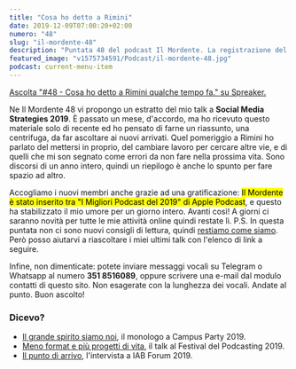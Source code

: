 ```yaml
---
title: "Cosa ho detto a Rimini"
date: 2019-12-09T07:00:20+02:00
numero: "48"
slug: "il-mordente-48"
description: "Puntata 48 del podcast Il Mordente. La registrazione del mio talk al Social Media Strategies 2019 di Rimini. Autore: Riccardo Palombo"
featured_image: "v1575734591/Podcast/il-mordente-48.jpg"
podcast: current-menu-item
---
```


<a class="spreaker-player" href="https://www.spreaker.com/episode/20549540" data-resource="episode_id=20549540" data-width="100%" data-height="200px" data-theme="light" data-playlist="false" data-playlist-continuous="false" data-autoplay="false" data-live-autoplay="false" data-chapters-image="true" data-episode-image-position="right" data-hide-logo="false" data-hide-likes="false" data-hide-comments="false" data-hide-sharing="false" data-hide-download="true">Ascolta "#48 - Cosa ho detto a Rimini qualche tempo fa." su Spreaker.</a>

Ne Il Mordente 48 vi propongo un estratto del mio talk a <strong>Social Media Strategies 2019</strong>. È passato un mese, d'accordo, ma ho ricevuto questo materiale solo di recente ed ho pensato di farne un riassunto, una centrifuga, da far ascoltare ai nuovi arrivati. Quel pomeriggio a Rimini ho parlato del mettersi in proprio, del cambiare lavoro per cercare altre vie, e di quelli che mi son segnato come errori da non fare nella prossima vita. Sono discorsi di un anno intero, quindi un riepilogo è anche lo spunto per fare spazio ad altro.

Accogliamo i nuovi membri anche grazie ad una gratificazione: <mark>Il Mordente è stato inserito tra "I Migliori Podcast del 2019" di Apple Podcast</mark>, e questo ha stabilizzato il mio umore per un giorno intero. Avanti così! A giorni ci saranno novità per tutte le mie attività online quindi restate lì. P.S. In questa puntata non ci sono nuovi consigli di lettura, quindi [restiamo come siamo](/libri "Vai alla sezione libri"). Però posso aiutarvi a riascoltare i miei ultimi talk con l'elenco di link a seguire.

Infine, non dimenticate: potete inviare messaggi vocali su Telegram o Whatsapp al numero <strong>351 8516089</strong>, oppure scrivere una e-mail dal modulo contatti di questo sito. Non esagerate con la lunghezza dei vocali. Andate al punto. Buon ascolto!

### Dicevo?

<ul>
<li><a href="https://open.spotify.com/episode/0bL1cnJZWCbkZA5Q4ugmC5" target="_blank" rel="nofollow noopener" title="Ascolta: Il grande spirito siamo noi">Il grande spirito siamo noi</a>, il monologo a Campus Party 2019.</li>
<li><a href="/podcast/il-mordente-42/" target="_blank" title="Ascolta: Meno format e più progetti di vita">Meno format e più progetti di vita</a>, il talk al Festival del Podcasting 2019.</li>
<li><a href="https://omny.fm/shows/iab-podcast/il-punto-di-arrivo-riccardo-palombo-blogger" target="_blank" rel="nofollow noopener" title="Ascolta: Il punto di arrivo">Il punto di arrivo</a>, l'intervista a IAB Forum 2019.</li>
</ul>